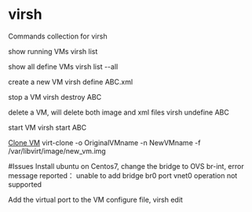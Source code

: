 virsh
============================
Commands collection for virsh

show running VMs
virsh list

show all define VMs
virsh list --all

create a new VM
virsh define ABC.xml

stop a VM
virsh destroy ABC

delete a VM, will delete both image and xml files
virsh undefine ABC

start VM
virsh start ABC

[Clone VM](http://www.havetheknowhow.com/Configure-the-server/KVM-clone-a-vm.html)
virt-clone -o OriginalVMname -n NewVMname -f /var/libvirt/image/new_vm.img

#Issues
Install ubuntu on Centos7, change the bridge to OVS br-int, error message reported： unable to add bridge br0 port vnet0 operation not supported

Add the virtual port to the VM configure file, 
virsh edit <vm>
<virtualport type='openvswitch'>




